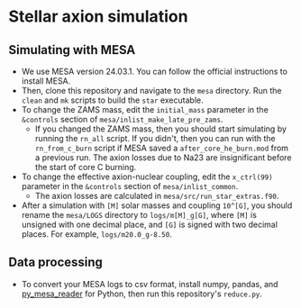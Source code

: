# Stellar axion simulation

## Simulating with MESA

- We use MESA version 24.03.1. You can follow the official instructions to install MESA.
- Then, clone this repository and navigate to the `mesa` directory. Run the `clean` and `mk` scripts to build the `star` executable.
- To change the ZAMS mass, edit the `initial_mass` parameter in the `&controls` section of `mesa/inlist_make_late_pre_zams`.
  - If you changed the ZAMS mass, then you should start simulating by running the `rn_all` script. 
  If you didn't, then you can run with the `rn_from_c_burn` script if MESA saved a `after_core_he_burn.mod` from a previous run. 
  The axion losses due to Na23 are insignificant before the start of core C burning.
- To change the effective axion-nuclear coupling, edit the `x_ctrl(99)` parameter in the `&controls` section of `mesa/inlist_common`.
  - The axion losses are calculated in `mesa/src/run_star_extras.f90`.
- After a simulation with `[M]` solar masses and coupling `10^[G]`, you should rename the `mesa/LOGS` directory to `logs/m[M]_g[G]`,
  where `[M]` is unsigned with one decimal place, and `[G]` is signed with two decimal places. For example, `logs/m20.0_g-8.50`.

## Data processing

- To convert your MESA logs to csv format, 
  install numpy, pandas, and [py_mesa_reader](https://github.com/wmwolf/py_mesa_reader) for Python,
  then run this repository's `reduce.py`.

